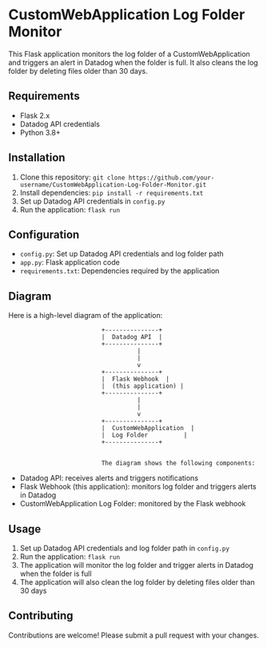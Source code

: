 # CustomWebApplication Log Folder Monitor

This Flask application monitors the log folder of a CustomWebApplication and triggers an alert in Datadog when the folder is full. It also cleans the log folder by deleting files older than 30 days.

## Requirements

* Flask 2.x
* Datadog API credentials
* Python 3.8+

## Installation

1. Clone this repository: `git clone https://github.com/your-username/CustomWebApplication-Log-Folder-Monitor.git`
2. Install dependencies: `pip install -r requirements.txt`
3. Set up Datadog API credentials in `config.py`
4. Run the application: `flask run`

## Configuration

* `config.py`: Set up Datadog API credentials and log folder path
* `app.py`: Flask application code
* `requirements.txt`: Dependencies required by the application

## Diagram

Here is a high-level diagram of the application:

                              +---------------+
                              |  Datadog API  |
                              +---------------+
                                        |
                                        |
                                        v
                              +---------------+
                              |  Flask Webhook  |
                              |  (this application) |
                              +---------------+
                                        |
                                        |
                                        v
                              +---------------+
                              |  CustomWebApplication  |
                              |  Log Folder          |
                              +---------------+


                              The diagram shows the following components:

* Datadog API: receives alerts and triggers notifications
* Flask Webhook (this application): monitors log folder and triggers alerts in Datadog
* CustomWebApplication Log Folder: monitored by the Flask webhook

## Usage

1. Set up Datadog API credentials and log folder path in `config.py`
2. Run the application: `flask run`
3. The application will monitor the log folder and trigger alerts in Datadog when the folder is full
4. The application will also clean the log folder by deleting files older than 30 days

## Contributing

Contributions are welcome! Please submit a pull request with your changes.